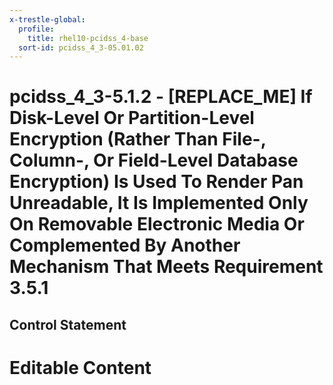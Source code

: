 ```yaml
---
x-trestle-global:
  profile:
    title: rhel10-pcidss_4-base
  sort-id: pcidss_4_3-05.01.02
---
```


# pcidss_4_3-5.1.2 - \[REPLACE_ME\] If Disk-Level Or Partition-Level Encryption (Rather Than File-, Column-, Or Field-Level Database Encryption) Is Used To Render Pan Unreadable, It Is Implemented Only On Removable Electronic Media Or Complemented By Another Mechanism That Meets Requirement 3.5.1

## Control Statement

# Editable Content

<!-- Make additions and edits below -->
<!-- The above represents the contents of the control as received by the profile, prior to additions. -->
<!-- If the profile makes additions to the control, they will appear below. -->
<!-- The above markdown may not be edited but you may edit the content below, and/or introduce new additions to be made by the profile. -->
<!-- If there is a yaml header at the top, parameter values may be edited. Use --set-parameters to incorporate the changes during assembly. -->
<!-- The content here will then replace what is in the profile for this control, after running profile-assemble. -->
<!-- The current profile has no added parts for this control, but you may add new ones here. -->
<!-- Each addition must have a heading either of the form ## Control my_addition_name -->
<!-- or ## Part a. (where the a. refers to one of the control statement labels.) -->
<!-- "## Control" parts are new parts added after the statement part. -->
<!-- "## Part" parts are new parts added into the top-level statement part with that label. -->
<!-- Subparts may be added with nested hash levels of the form ### My Subpart Name -->
<!-- underneath the parent ## Control or ## Part being added -->
<!-- See https://oscal-compass.github.io/compliance-trestle/tutorials/ssp_profile_catalog_authoring/ssp_profile_catalog_authoring for guidance. -->
